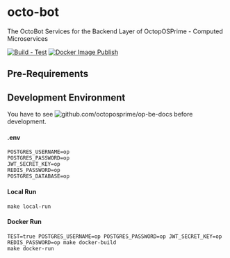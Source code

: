 # octo-bot
The OctoBot Services for the Backend Layer of OctopOSPrime - Computed Microservices

[![Build - Test](https://github.com/octoposprime/octo-bot/actions/workflows/ci.yml/badge.svg)](https://github.com/octoposprime/octo-bot/actions/workflows/ci.yml)
[![Docker Image Publish](https://github.com/octoposprime/octo-bot/actions/workflows/cd.yml/badge.svg)](https://github.com/octoposprime/octo-bot/actions/workflows/cd.yml)

## Pre-Requirements

## Development Environment
You have to see ![github.com/octoposprime/op-be-docs](https://github.com/octoposprime/op-be-docs) before development.

#### .env
```
POSTGRES_USERNAME=op
POSTGRES_PASSWORD=op
JWT_SECRET_KEY=op
REDIS_PASSWORD=op
POSTGRES_DATABASE=op
```

#### Local Run
```
make local-run
```

#### Docker Run
```
TEST=true POSTGRES_USERNAME=op POSTGRES_PASSWORD=op JWT_SECRET_KEY=op REDIS_PASSWORD=op make docker-build
make docker-run 
```
